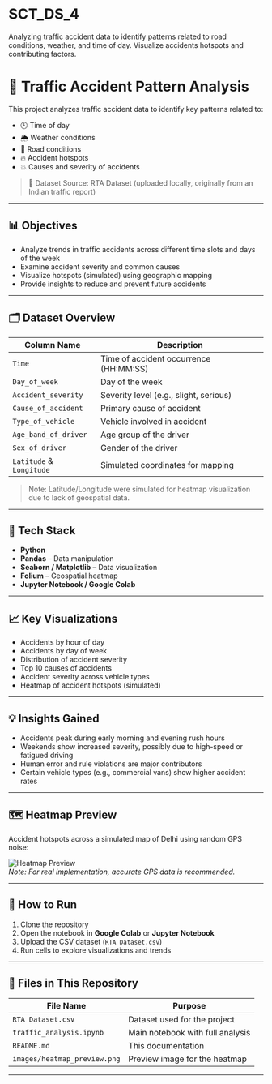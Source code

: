 # SCT_DS_4
Analyzing traffic accident data to identify patterns related to road conditions, weather, and time of day. Visualize accidents hotspots and contributing factors.
# 🚗 Traffic Accident Pattern Analysis

This project analyzes traffic accident data to identify key patterns related to:
- 🕓 Time of day
- 🌦️ Weather conditions
- 🚧 Road conditions
- 🔥 Accident hotspots
- 💥 Causes and severity of accidents

> 📍 Dataset Source: RTA Dataset (uploaded locally, originally from an Indian traffic report)

---

## 📊 Objectives

- Analyze trends in traffic accidents across different time slots and days of the week
- Examine accident severity and common causes
- Visualize hotspots (simulated) using geographic mapping
- Provide insights to reduce and prevent future accidents

---

## 🗂️ Dataset Overview

| Column Name           | Description                                |
|-----------------------|--------------------------------------------|
| `Time`                | Time of accident occurrence (HH:MM:SS)      |
| `Day_of_week`         | Day of the week                            |
| `Accident_severity`   | Severity level (e.g., slight, serious)     |
| `Cause_of_accident`   | Primary cause of accident                  |
| `Type_of_vehicle`     | Vehicle involved in accident               |
| `Age_band_of_driver`  | Age group of the driver                    |
| `Sex_of_driver`       | Gender of the driver                       |
| `Latitude` & `Longitude` | Simulated coordinates for mapping        |

> Note: Latitude/Longitude were simulated for heatmap visualization due to lack of geospatial data.

---

## 🧪 Tech Stack

- **Python**
- **Pandas** – Data manipulation
- **Seaborn / Matplotlib** – Data visualization
- **Folium** – Geospatial heatmap
- **Jupyter Notebook / Google Colab**

---

## 📈 Key Visualizations

- Accidents by hour of day
- Accidents by day of week
- Distribution of accident severity
- Top 10 causes of accidents
- Accident severity across vehicle types
- Heatmap of accident hotspots (simulated)

---

## 💡 Insights Gained

- Accidents peak during early morning and evening rush hours
- Weekends show increased severity, possibly due to high-speed or fatigued driving
- Human error and rule violations are major contributors
- Certain vehicle types (e.g., commercial vans) show higher accident rates

---

## 🗺️ Heatmap Preview

Accident hotspots across a simulated map of Delhi using random GPS noise:

![Heatmap Preview](images/heatmap_preview.png)  
*Note: For real implementation, accurate GPS data is recommended.*

---

## 🚀 How to Run

1. Clone the repository
2. Open the notebook in **Google Colab** or **Jupyter Notebook**
3. Upload the CSV dataset (`RTA Dataset.csv`)
4. Run cells to explore visualizations and trends

---

## 📎 Files in This Repository

| File Name                   | Purpose                                |
|-----------------------------|----------------------------------------|
| `RTA Dataset.csv`           | Dataset used for the project           |
| `traffic_analysis.ipynb`    | Main notebook with full analysis       |
| `README.md`                 | This documentation                     |
| `images/heatmap_preview.png`| Preview image for the heatmap         |

---
